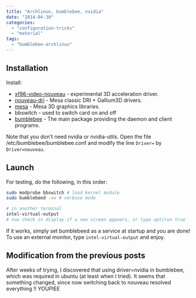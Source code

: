 ```yaml
---
title: "Archlinux, bumblebee, nvidia"
date: "2014-04-30"
categories: 
  - "configuration-tricks"
  - "material"
tags: 
  - "bumblebee-archlinux"
---
```


## Installation

Install:

- [xf86-video-nouveau](https://www.archlinux.org/packages/?name=xf86-video-nouveau) - experimental 3D acceleration driver.
- [nouveau-dri](https://www.archlinux.org/packages/?name=nouveau-dri) - Mesa classic DRI + Gallium3D drivers.
- [mesa](https://www.archlinux.org/packages/?name=mesa) - Mesa 3D graphics libraries.
- bbswitch - used to switch card on and off
- [bumblebee](https://www.archlinux.org/packages/?name=bumblebee) - The main package providing the daemon and client programs.

Note that you don't need nvidia or nvidia-utils. Open the file /etc/bumblebee/bumblebee.conf and modify the line `Driver=` by `Driver=nouveau`.

## Launch

For testing, do the following, in this order:
```bash
sudo modprobe bbswitch # load kernel module
sudo bumblebeed -vv # verbose mode

# in another terminal
intel-virtual-output
# now check in display if a new screen appears, or type optirun true
```
If it works, simply set bumblebeed as a service at startup and you are done! To use an external monitor, type `intel-virtual-output` and enjoy.

## Modification from the previous posts

After weeks of trying, I discovered that using driver=nvidia in bumblebee, which was required in ubuntu (at least when I tried). It seems that something changed, since now switching back to nouveau resolved everything !! YOUPIEE
